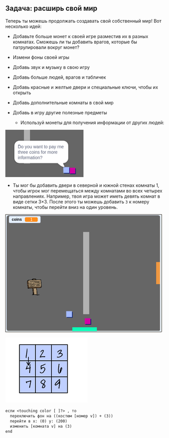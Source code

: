 ## Задача: расширь свой мир

Теперь ты можешь продолжать создавать свой собственный мир! Вот несколько идей:

+ Добавьте больше монет к своей игре разместив их в разных комнатах. Сможешь ли ты добавить врагов, которые бы патрулировали вокруг монет?
+ Измени фоны своей игры
+ Добавь звук и музыку в свою игру
+ Добавь больше людей, врагов и табличек
+ Добавь красные и желтые двери и специальные ключи, чтобы их открыть
+ Добавь дополнительные комнаты в свой мир
+ Добавь в игру другие полезные предметы
    
    + Используй монеты для получения информации от других людей:

![снимок экрана](images/world-bribe.png)

+ Ты мог бы добавить двери в северной и южной стенах комнаты 1, чтобы игрок мог перемещаться между комнатами во всех четырех направлениях. Например, твоя игра может иметь девять комнат в виде сетки 3×3. После этого ты можешь добавить `3` к номеру комнаты, чтобы перейти вниз на один уровень.

![снимок экрана](images/north-south-rooms.png)

![screenshot](images/number-grid.png)

```blocks3
если <touching color [ ]?> , то 
  переключить фон на ((костюм [номер v]) + (3))
  перейти в x: (0) y: (200)
  изменить [комната v] на (3)
end
```